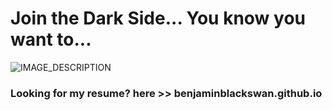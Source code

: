 # Join the Dark Side... You know you want to...

![IMAGE_DESCRIPTION](https://cyprus-mail.com/image/s1100x619/fill/webp/path/wp-content/uploads/2024/09/comment2-2.jpg)

### Looking for my resume? here >> benjaminblackswan.github.io
